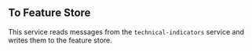 ## To Feature Store

This service reads messages from the `technical-indicators` service and writes them to the feature store.
